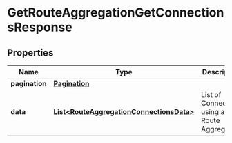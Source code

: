 

# GetRouteAggregationGetConnectionsResponse


## Properties

| Name | Type | Description | Notes |
|------------ | ------------- | ------------- | -------------|
|**pagination** | [**Pagination**](Pagination.md) |  |  [optional] |
|**data** | [**List&lt;RouteAggregationConnectionsData&gt;**](RouteAggregationConnectionsData.md) | List of Connections using a Route Aggregation |  [optional] |



